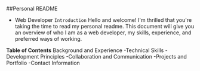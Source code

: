 ##Personal README 
- Web Developer
`Introduction`
Hello and welcome! I'm thrilled that you're taking the time to read my personal readme. This document will give you an overview of who I am as a web developer, my skills, experience, and preferred ways of working.

**Table of Contents**
Background and Experience
-Technical Skills
-Development Principles
-Collaboration and Communication
-Projects and Portfolio
-Contact Information
